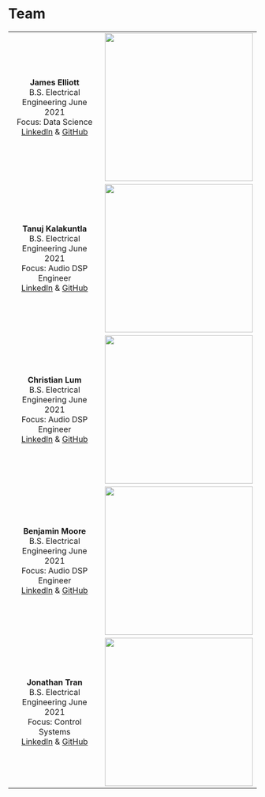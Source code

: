 # Team

| | |
|:---------------------------------------------------------:|:---------------------------------------------------:|
|**James Elliott** <br/> B.S. Electrical Engineering June 2021 <br/> Focus: Data Science <br/> [LinkedIn](https://www.linkedin.com/in/james-elliott-wti/) & [GitHub](https://github.com/james-elliott2017) | <img src="https://lh3.googleusercontent.com/pw/ACtC-3c9xa3MP61Axi2aMOBNH5UatSGiX_mSusi14QFzvm81qICHqcm9iSwo4agF5jlgC-EeOASz60O1aQAJRU6oj8lW0LO6qsQ89wM3dnt4Ek7LnqKmhtqBNDJ3i5oBW_f7PuuVVThfY6ltgDgWmTAAoMfn=s460-no?authuser=1" height="300"> |
|**Tanuj Kalakuntla** <br/> B.S. Electrical Engineering June 2021 <br/> Focus: Audio DSP Engineer <br/> [LinkedIn](https://www.linkedin.com/in/tanujkalakuntla/) & [GitHub](https://github.com/tkalakuntla) | <img src="https://lh3.googleusercontent.com/pw/ACtC-3fVBFZOooPlUE3sO-q8RnLlxaL0M8Wk2-t-E9g_rQ1oIACHSsmfMhI97uQAURsQOIXI-82Grsb83OVsZltNdFaPvuxcL52aya8KvL9W--sRCkyIHD8FWW4BBTcMURWETOS5tfoyCoTqoDBSrzEwjKEA=s500-no?authuser=1" height="300"> |
|**Christian Lum** <br/> B.S. Electrical Engineering June 2021 <br/> Focus: Audio DSP Engineer <br/> [LinkedIn](https://www.linkedin.com/in/christian-l-a32525122/) & [GitHub](https://github.com/christianlum) |<img src="https://lh3.googleusercontent.com/pw/ACtC-3dUKcC8_Y6QIWQISovv7yqva5joephZYkEjS6545qBppVrzlpHI14vlcQqdC1M8zbBfHxYbCKmEoI04cuB--IqpQtJxSIWsmptjmmvvtQMtr8ekKkdf8Vuy4fSiLpoWTEgtCnpUkjaKugEZBjgPLgOb=s500-no?authuser=1" height="300"> |
|**Benjamin Moore** <br/> B.S. Electrical Engineering June 2021 <br/> Focus: Audio DSP Engineer <br/> [LinkedIn](https://linkedIn.com/in/brmoore21) & [GitHub](https://github.com/mooreben34) | <img src="https://lh3.googleusercontent.com/pw/ACtC-3dTXp-MzpXd2_RxwfetyM5YyYIbZ0EOvVovJ1lwGLKbEEy5h9ZwSfNvAHe3Q4qCPU0heRzhlrrTnWFfr2SlB6JpuzRUoVFnnv1xGaxN-Rn_D2CVnaeg6CGv372WM34d-lsp8nFQXLiqhUTtmzmzDpYg=s500-no?authuser=1" height="300"> |
|**Jonathan Tran** <br/> B.S. Electrical Engineering June 2021 <br/> Focus: Control Systems <br/> [LinkedIn](https://www.linkedin.com/in/jonathan-tran-bbb231170/) & [GitHub](https://github.com/jkt293) | <img src = "https://lh3.googleusercontent.com/pw/ACtC-3fX6imhA2FPnlQSzi_P6wn_MaotYbUXJ4xJ-HEICjI5OLgQkAZ7Up9M6MnLokMqVt_yCkNlDJRFteThsNIsYTYwlidMH70O5B64xMpHhsaAQOiIAFhOGpV9mx9_jOqHcXsk7IWAUV3i9V0ouQvmFI-O=w942-h943-no?authuser=1" height="300"> |
